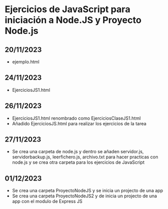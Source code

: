 # Ejercicios de JavaScript para iniciación a Node.JS y Proyecto Node.js

## 20/11/2023
- ejemplo.html

## 24/11/2023
- EjerciciosJS1.html

## 26/11/2023
- EjerciciosJS1.html renombrado como EjerciciosClaseJS1.html
- Añadido EjerciciosJS.html para realizar los ejercicios de la tarea

## 27/11/2023
- Se crea una carpeta de node.js y dentro se añaden servidor.js, servidorbackup.js, leerfichero.js, archivo.txt para hacer practicas con node.js y se crea otra carpeta para los ejercicios de JavaScript

## 01/12/2023
- Se crea una carpeta ProyectoNodeJS y se inicia un projecto de una app
- Se crea una carpeta ProyectoNodeJS2 y de inicia un projecto de una app con el modulo de Express JS